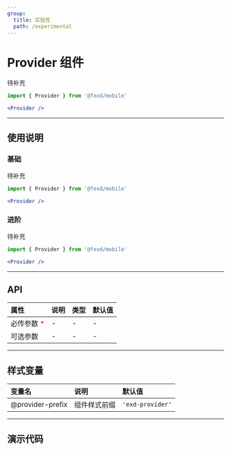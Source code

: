 ```yaml
---
group:
  title: 实验性
  path: /experimental
---
```


# Provider 组件 <ImportCost name="Provider" />

待补充

<!-- prettier-ignore -->
```jsx | pure
import { Provider } from '@fexd/mobile'

<Provider />
```

---

## 使用说明

### 基础

待补充

<!-- prettier-ignore -->
```jsx | pure
import { Provider } from '@fexd/mobile'

<Provider />
```

### 进阶

待补充

<!-- prettier-ignore -->
```jsx | pure
import { Provider } from '@fexd/mobile'

<Provider />
```

---

## API

| 属性                                         | 说明 | 类型 | 默认值 |
| :------------------------------------------- | :--- | :--- | :----- |
| 必传参数 <span style="color: red;">\*</span> | -    | -    | -      |
| 可选参数                                     | -    | -    | -      |

---

## 样式变量

| 变量名           | 说明         | 默认值           |
| :--------------- | :----------- | :--------------- |
| @provider-prefix | 组件样式前缀 | `'exd-provider'` |

---

## 演示代码

<code src="./demos/demo1.tsx" />
